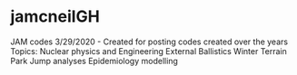 # jamcneilGH
JAM codes
3/29/2020 - Created for posting codes created over the years
Topics:
Nuclear physics and Engineering
External Ballistics
Winter Terrain Park Jump analyses
Epidemiology modelling
